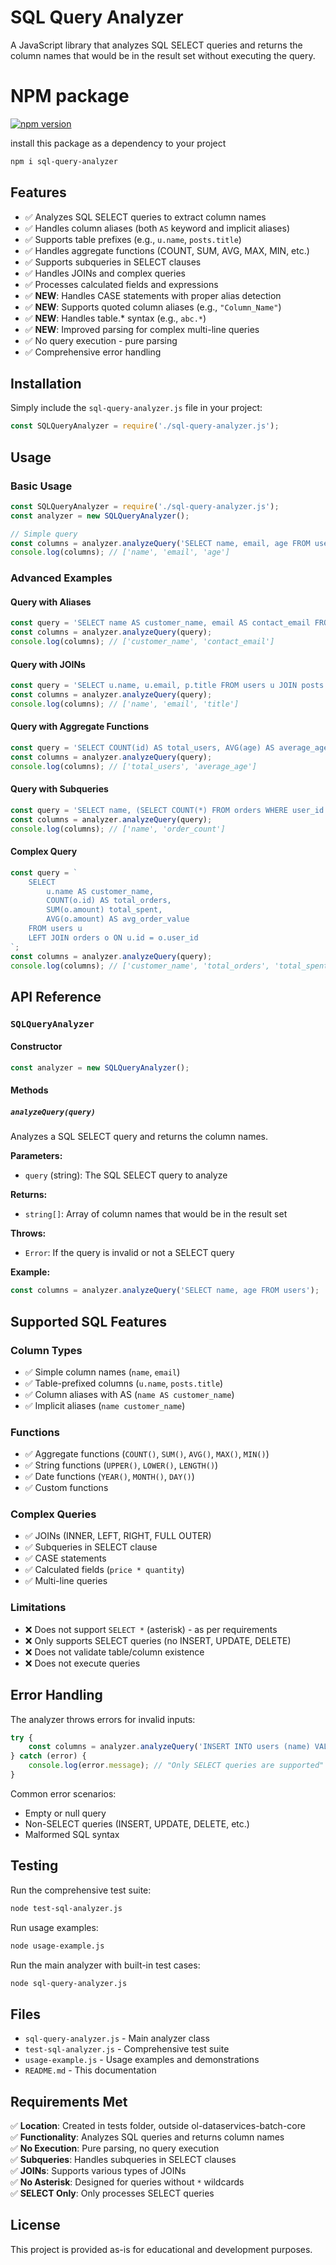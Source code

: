 # SQL Query Analyzer

A JavaScript library that analyzes SQL SELECT queries and returns the column names that would be in the result set without executing the query.

# NPM package

[![npm version](https://img.shields.io/npm/v/sql-query-analyzer.svg)](https://www.npmjs.com/package/sql-query-analyzer)

install this package as a dependency to your project
```bash
npm i sql-query-analyzer
```

## Features

- ✅ Analyzes SQL SELECT queries to extract column names
- ✅ Handles column aliases (both `AS` keyword and implicit aliases)
- ✅ Supports table prefixes (e.g., `u.name`, `posts.title`)
- ✅ Handles aggregate functions (COUNT, SUM, AVG, MAX, MIN, etc.)
- ✅ Supports subqueries in SELECT clauses
- ✅ Handles JOINs and complex queries
- ✅ Processes calculated fields and expressions
- ✅ **NEW**: Handles CASE statements with proper alias detection
- ✅ **NEW**: Supports quoted column aliases (e.g., `"Column_Name"`)
- ✅ **NEW**: Handles table.* syntax (e.g., `abc.*`)
- ✅ **NEW**: Improved parsing for complex multi-line queries
- ✅ No query execution - pure parsing
- ✅ Comprehensive error handling

## Installation

Simply include the `sql-query-analyzer.js` file in your project:

```javascript
const SQLQueryAnalyzer = require('./sql-query-analyzer.js');
```

## Usage

### Basic Usage

```javascript
const SQLQueryAnalyzer = require('./sql-query-analyzer.js');
const analyzer = new SQLQueryAnalyzer();

// Simple query
const columns = analyzer.analyzeQuery('SELECT name, email, age FROM users');
console.log(columns); // ['name', 'email', 'age']
```

### Advanced Examples

#### Query with Aliases
```javascript
const query = 'SELECT name AS customer_name, email AS contact_email FROM customers';
const columns = analyzer.analyzeQuery(query);
console.log(columns); // ['customer_name', 'contact_email']
```

#### Query with JOINs
```javascript
const query = 'SELECT u.name, u.email, p.title FROM users u JOIN posts p ON u.id = p.user_id';
const columns = analyzer.analyzeQuery(query);
console.log(columns); // ['name', 'email', 'title']
```

#### Query with Aggregate Functions
```javascript
const query = 'SELECT COUNT(id) AS total_users, AVG(age) AS average_age FROM users';
const columns = analyzer.analyzeQuery(query);
console.log(columns); // ['total_users', 'average_age']
```

#### Query with Subqueries
```javascript
const query = 'SELECT name, (SELECT COUNT(*) FROM orders WHERE user_id = u.id) AS order_count FROM users u';
const columns = analyzer.analyzeQuery(query);
console.log(columns); // ['name', 'order_count']
```

#### Complex Query
```javascript
const query = `
    SELECT 
        u.name AS customer_name,
        COUNT(o.id) AS total_orders,
        SUM(o.amount) total_spent,
        AVG(o.amount) AS avg_order_value
    FROM users u 
    LEFT JOIN orders o ON u.id = o.user_id
`;
const columns = analyzer.analyzeQuery(query);
console.log(columns); // ['customer_name', 'total_orders', 'total_spent', 'avg_order_value']
```

## API Reference

### `SQLQueryAnalyzer`

#### Constructor
```javascript
const analyzer = new SQLQueryAnalyzer();
```

#### Methods

##### `analyzeQuery(query)`
Analyzes a SQL SELECT query and returns the column names.

**Parameters:**
- `query` (string): The SQL SELECT query to analyze

**Returns:**
- `string[]`: Array of column names that would be in the result set

**Throws:**
- `Error`: If the query is invalid or not a SELECT query

**Example:**
```javascript
const columns = analyzer.analyzeQuery('SELECT name, age FROM users');
```

## Supported SQL Features

### Column Types
- ✅ Simple column names (`name`, `email`)
- ✅ Table-prefixed columns (`u.name`, `posts.title`)
- ✅ Column aliases with AS (`name AS customer_name`)
- ✅ Implicit aliases (`name customer_name`)

### Functions
- ✅ Aggregate functions (`COUNT()`, `SUM()`, `AVG()`, `MAX()`, `MIN()`)
- ✅ String functions (`UPPER()`, `LOWER()`, `LENGTH()`)
- ✅ Date functions (`YEAR()`, `MONTH()`, `DAY()`)
- ✅ Custom functions

### Complex Queries
- ✅ JOINs (INNER, LEFT, RIGHT, FULL OUTER)
- ✅ Subqueries in SELECT clause
- ✅ CASE statements
- ✅ Calculated fields (`price * quantity`)
- ✅ Multi-line queries

### Limitations
- ❌ Does not support `SELECT *` (asterisk) - as per requirements
- ❌ Only supports SELECT queries (no INSERT, UPDATE, DELETE)
- ❌ Does not validate table/column existence
- ❌ Does not execute queries

## Error Handling

The analyzer throws errors for invalid inputs:

```javascript
try {
    const columns = analyzer.analyzeQuery('INSERT INTO users (name) VALUES ("John")');
} catch (error) {
    console.log(error.message); // "Only SELECT queries are supported"
}
```

Common error scenarios:
- Empty or null query
- Non-SELECT queries (INSERT, UPDATE, DELETE, etc.)
- Malformed SQL syntax

## Testing

Run the comprehensive test suite:

```bash
node test-sql-analyzer.js
```

Run usage examples:

```bash
node usage-example.js
```

Run the main analyzer with built-in test cases:

```bash
node sql-query-analyzer.js
```

## Files

- `sql-query-analyzer.js` - Main analyzer class
- `test-sql-analyzer.js` - Comprehensive test suite
- `usage-example.js` - Usage examples and demonstrations
- `README.md` - This documentation

## Requirements Met

✅ **Location**: Created in tests folder, outside ol-dataservices-batch-core  
✅ **Functionality**: Analyzes SQL queries and returns column names  
✅ **No Execution**: Pure parsing, no query execution  
✅ **Subqueries**: Handles subqueries in SELECT clauses  
✅ **JOINs**: Supports various types of JOINs  
✅ **No Asterisk**: Designed for queries without `*` wildcards  
✅ **SELECT Only**: Only processes SELECT queries  

## License

This project is provided as-is for educational and development purposes.
